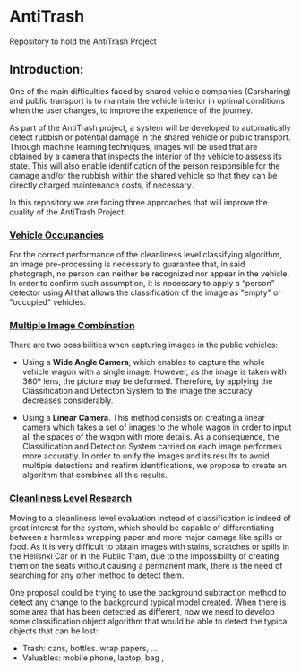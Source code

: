# AntiTrash
Repository to hold the AntiTrash Project

## Introduction:
One of the main difficulties faced by shared vehicle companies (Carsharing) and public transport is to maintain the vehicle interior in optimal conditions when the user changes, to improve the experience of the journey.

As part of the AntiTrash project, a system will be developed to automatically detect rubbish or potential damage in the shared vehicle or public transport. Through machine learning techniques, images will be used that are obtained by a camera that inspects the interior of the vehicle to assess its state. This will also enable identification of the person responsible for the damage and/or the rubbish within the shared vehicle so that they can be directly charged maintenance costs, if necessary.

In this repository we are facing three approaches that will improve the quality of the AntiTrash Project:

### [Vehicle Occupancies](/PersonDetection)

For the correct performance of the cleanliness level classifying algorithm, an image pre-processing is necessary to guarantee that, in said photograph, no person can neither be recognized nor appear in the vehicle. In order to confirm such assumption, it is necessary to apply a “person” detector using AI that allows the classification of the image as "empty" or "occupied" vehicles.

### [Multiple Image Combination](/ImageStitching)

There are two possibilities when capturing images in the public vehicles:
  
  - Using a **Wide Angle Camera**, which enables to capture the whole vehicle wagon with a single image. However, as the image is taken with 360º lens, the picture may be deformed. Therefore, by applying the Classification and Detecton System to the image the accuracy decreases considerably.
  
  - Using a **Linear Camera**. This method consists on creating a linear camera which takes a set of images to the whole wagon in order to input all the spaces of the wagon with more details. As a consequence, the Classification and Detection System carried on each image performes more accuratly. In order to unify the images and its results to avoid multiple detections and reafirm identifications, we propose to create an algorithm that combines all this results.
  
 ### [Cleanliness Level Research](CleanlinessLevel)
Moving to a cleanliness level evaluation instead of classification is indeed of great interest for the system, which should be capable of differentiating between a harmless wrapping paper and more major damage like spills or food. As it is very difficult to obtain images with stains, scratches or spills in the Helisnki Car or in the Public Tram, due to the impossibility of creating them on the seats without causing a permanent mark, there is the need of searching for any other method to detect them.

One proposal could be trying to use the background subtraction method to detect any change to the background typical model created. When there is some area that has been detected as different, now we need to develop some classification object algorithm that would be able to detect the typical objects that can be lost:
  -	Trash: cans, bottles. wrap papers, …
  -	Valuables: mobile phone, laptop, bag , 

